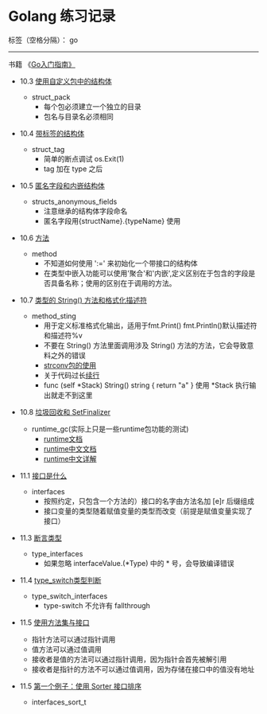 # Golang 练习记录

标签（空格分隔）： go

----

书籍 《[Go入门指南》][1]

- 10.3 [使用自定义包中的结构体][2]
    - struct_pack
        - 每个包必须建立一个独立的目录
        - 包名与目录名必须相同
- 10.4 [带标签的结构体][3]
    - struct_tag
        - 简单的断点调试 os.Exit(1)
        - tag 加在 type 之后
- 10.5 [匿名字段和内嵌结构体][4]
    - structs_anonymous_fields
        - 注意继承的结构体字段命名
        - 匿名字段用{structName}.{typeName} 使用
- 10.6 [方法][5]
    - method
        - 不知道如何使用 ':=' 来初始化一个带接口的结构体
        - 在类型中嵌入功能可以使用'聚合'和'内嵌',定义区别在于包含的字段是否具备名称；使用的区别在于调用的方法。
- 10.7 [类型的 String() 方法和格式化描述符][6]
    - method_sting
        - 用于定义标准格式化输出，适用于fmt.Print() fmt.Println()默认描述符和描述符%v
        - 不要在 String() 方法里面调用涉及 String() 方法的方法，它会导致意料之外的错误
        - [strconv包的使用][7]
        - 关于代码过长[续行][8]
        - func (self *Stack) String() string { return "a" }  使用 *Stack 执行输出就走不到这里
- 10.8 [垃圾回收和 SetFinalizer][9]
    - runtime_gc(实际上只是一些runtime包功能的测试)
        - [runtime文档][10]
        - [runtime中文文档][11]
        - [runtime中文详解][12]
- 11.1 [接口是什么][13]
    - interfaces
        - 按照约定，只包含一个方法的）接口的名字由方法名加 [e]r 后缀组成
        - 接口变量的类型随着赋值变量的类型而改变（前提是赋值变量实现了接口）
- 11.3 [断言类型][14]
    - type_interfaces
        - 如果忽略 interfaceValue.(*Type) 中的 * 号，会导致编译错误
- 11.4 [type_switch类型判断](https://zengweigang.gitbooks.io/core-go/content/eBook/11.4.html)
    - type_switch_interfaces
        - type-switch 不允许有 fallthrough
- 11.5 [使用方法集与接口](https://zengweigang.gitbooks.io/core-go/content/eBook/11.6.html)
    - 指针方法可以通过指针调用
    - 值方法可以通过值调用
    - 接收者是值的方法可以通过指针调用，因为指针会首先被解引用
    - 接收者是指针的方法不可以通过值调用，因为存储在接口中的值没有地址
- 11.5 [第一个例子：使用 Sorter 接口排序](https://zengweigang.gitbooks.io/core-go/content/eBook/11.7.html)
    - interfaces_sort_t

        
  [1]: https://legacy.gitbook.com/book/zengweigang/core-go/details
  [2]: https://zengweigang.gitbooks.io/core-go/content/eBook/10.3.html
  [3]: https://zengweigang.gitbooks.io/core-go/content/eBook/10.4.html
  [4]: https://zengweigang.gitbooks.io/core-go/content/eBook/10.5.html
  [5]: https://zengweigang.gitbooks.io/core-go/content/eBook/10.6.html
  [6]: https://zengweigang.gitbooks.io/core-go/content/eBook/10.7.html
  [7]: http://www.cnblogs.com/golove/p/3262925.html
  [8]: https://tonybai.com/2015/09/17/7-things-you-may-not-pay-attation-to-in-go/
  [9]: https://zengweigang.gitbooks.io/core-go/content/eBook/10.8.html
  [10]: https://golang.org/pkg/runtime/#MemStatsType
  [11]: https://wizardforcel.gitbooks.io/golang-stdlib-ref/content/108.html
  [12]: https://zhuanlan.zhihu.com/p/27328476
  [13]: https://zengweigang.gitbooks.io/core-go/content/eBook/11.1.html
  [14]: https://zengweigang.gitbooks.io/core-go/content/eBook/11.3.html

